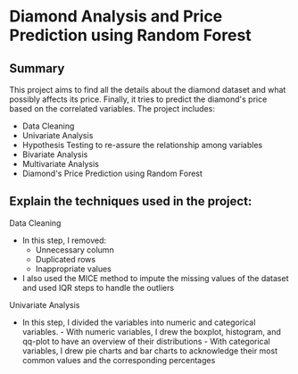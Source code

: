 # Diamond Analysis and Price Prediction using Random Forest
## Summary
This project aims to find all the details about the diamond dataset and what possibly affects its price. Finally, it tries to predict the diamond's price based on the correlated variables. The project includes:
- Data Cleaning
- Univariate Analysis
- Hypothesis Testing to re-assure the relationship among variables 
- Bivariate Analysis
- Multivariate Analysis
- Diamond's Price Prediction using Random Forest

## Explain the techniques used in the project:
Data Cleaning
- In this step, I removed:
    - Unnecessary column
    - Duplicated rows
    - Inappropriate values
- I also used the MICE method to impute the missing values of the dataset and used IQR steps to
  handle the outliers

Univariate Analysis
- In this step, I divided the variables into numeric and categorical variables.
      - With numeric variables, I drew the boxplot, histogram, and qq-plot to have an overview of their distributions
      - With categorical variables, I drew pie charts and bar charts to acknowledge their most common values and the corresponding percentages

